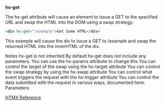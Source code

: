 **hx-get**

The hx-get attribute will cause an element to issue a GET to the specified URL and swap the HTML into the DOM using a swap strategy:

```html
<div hx-get="/example">Get Some HTML</div>
```

This example will cause the div to issue a GET to /example and swap the returned HTML into the innerHTML of the div.

Notes
hx-get is not inherited
By default hx-get does not include any parameters. You can use the hx-params attribute to change this
You can control the target of the swap using the hx-target attribute
You can control the swap strategy by using the hx-swap attribute
You can control what event triggers the request with the hx-trigger attribute
You can control the data submitted with the request in various ways, documented here: Parameters


[HTMX Reference](https://htmx.org/attributes/hx-get/)
